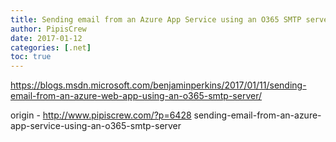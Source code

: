 ```yaml
---
title: Sending email from an Azure App Service using an O365 SMTP server
author: PipisCrew
date: 2017-01-12
categories: [.net]
toc: true
---
```


https://blogs.msdn.microsoft.com/benjaminperkins/2017/01/11/sending-email-from-an-azure-web-app-using-an-o365-smtp-server/

origin - http://www.pipiscrew.com/?p=6428 sending-email-from-an-azure-app-service-using-an-o365-smtp-server